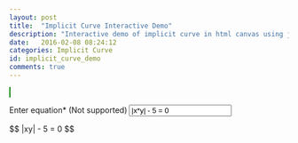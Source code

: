 ```yaml
---
layout: post
title:  "Implicit Curve Interactive Demo"
description: "Interactive demo of implicit curve in html canvas using javascript"
date:   2016-02-08 08:24:12
categories: Implicit Curve
id: implicit_curve_demo
comments: true
---
```


<script type="text/javascript" src="{{ "/scripts/implicit.js" | prepend: site.baseurl }}"></script>
<canvas id="paint" style="border: solid 1px green;" width="640" height="480"></canvas>
<form>
    Enter equation* (Not supported)
    <input type="text" name="equation" value="|x*y| - 5 = 0" readonly />
</form>
$$ |xy| - 5 = 0 $$
<script type="text/javascript">
var canvas = document.getElementById("paint");
var cv = new CanvasPlotter(canvas, function(x, y){return Math.abs(x*y) - 5;});
cv.update();
</script>
